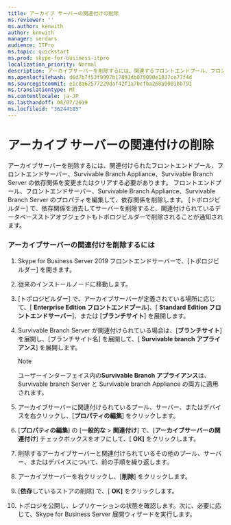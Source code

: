 ```yaml
---
title: アーカイブ サーバーの関連付けの削除
ms.reviewer: ''
ms.author: kenwith
author: kenwith
manager: serdars
audience: ITPro
ms.topic: quickstart
ms.prod: skype-for-business-itpro
localization_priority: Normal
description: アーカイブサーバーを削除するには、関連するフロントエンドプール、フロントエンドサーバー、Survivable Branch Appliance、および Survivable Branch Server の依存関係を変更またはクリアする必要があります。 フロントエンドプール、フロントエンドサーバー、Survivable Branch Appliance、Survivable Branch Server のプロパティを編集して、依存関係を削除します。 依存関係を消去して、トポロジビルダーでサーバーを削除すると、トポロジビルダーの関連付けられたデータベースストアオブジェクトも削除されることが通知されます。
ms.openlocfilehash: d6d7b7f53f9997b17893db079090e1837ce77f4d
ms.sourcegitcommit: e1c8a62577229daf42f1a7bcfba268a9001bb791
ms.translationtype: MT
ms.contentlocale: ja-JP
ms.lasthandoff: 08/07/2019
ms.locfileid: "36244185"
---
```

# <a name="remove-the-archiving-server-association"></a>アーカイブ サーバーの関連付けの削除

アーカイブサーバーを削除するには、関連付けられたフロントエンドプール、フロントエンドサーバー、Survivable Branch Appliance、Survivable Branch Server の依存関係を変更またはクリアする必要があります。 フロントエンドプール、フロントエンドサーバー、Survivable Branch Appliance、Survivable Branch Server のプロパティを編集して、依存関係を削除します。 [トポロジビルダー] で、依存関係を消去してサーバーを削除すると、関連付けられているデータベースストアオブジェクトもトポロジビルダーで削除されることが通知されます。
  
### <a name="to-remove-the-archiving-server-association"></a>アーカイブサーバーの関連付けを削除するには

1. Skype for Business Server 2019 フロントエンドサーバーで、[トポロジビルダー] を開きます。
    
2. 従来のインストールノードに移動します。
    
3. [トポロジビルダー] で、アーカイブサーバーが定義されている場所に応じて、[ **Enterprise Edition フロントエンドプール**]、[ **Standard Edition フロントエンドサーバー**]、または [**ブランチサイト**] を展開します。
    
4. Survivable Branch Server が関連付けられている場合は、[**ブランチサイト**] を展開し、[ブランチサイト名] を展開して、[ **Survivable branch アプライアンス**] を展開します。
    
    > [!NOTE]
    > ユーザーインターフェイス内の**Survivable Branch アプライアンス**は、Survivable branch Server と Survivable branch Appliance の両方に適用されます。 
  
5. アーカイブサーバーに関連付けられているプール、サーバー、またはデバイスを右クリックし、[**プロパティの編集**] をクリックします。
    
6. [**プロパティの編集**] の [**一般的な** > **関連付け**] で、[**アーカイブサーバーの関連付け**] チェックボックスをオフにして、[ **OK]** をクリックします。
    
7. 削除するアーカイブサーバーと関連付けられているその他のプール、サーバー、またはデバイスについて、前の手順を繰り返します。
    
8. アーカイブサーバーを右クリックし、[**削除**] をクリックします。
    
9. [**依存**しているストアの削除] で、[ **OK]** をクリックします。
    
10. トポロジを公開し、レプリケーションの状態を確認します。次に、必要に応じて、Skype for Business Server 展開ウィザードを実行します。 
    

